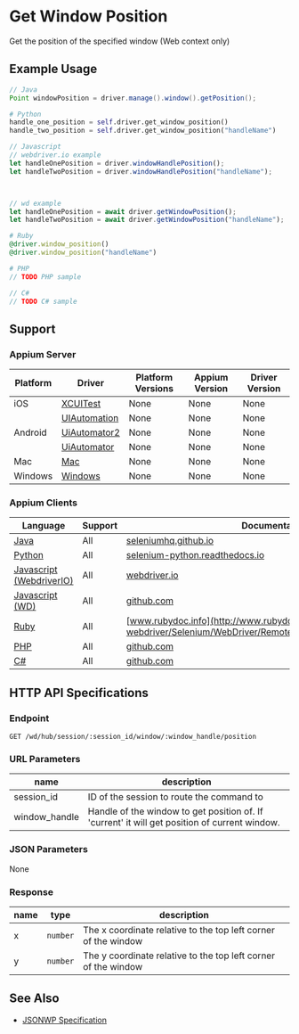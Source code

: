 # Get Window Position

Get the position of the specified window (Web context only)
## Example Usage

```java
// Java
Point windowPosition = driver.manage().window().getPosition();

```

```python
# Python
handle_one_position = self.driver.get_window_position()
handle_two_position = self.driver.get_window_position("handleName")

```

```javascript
// Javascript
// webdriver.io example
let handleOnePosition = driver.windowHandlePosition();
let handleTwoPosition = driver.windowHandlePosition("handleName");



// wd example
let handleOnePosition = await driver.getWindowPosition();
let handleTwoPosition = await driver.getWindowPosition("handleName");

```

```ruby
# Ruby
@driver.window_position()
@driver.window_position("handleName")

```

```php
# PHP
// TODO PHP sample

```

```csharp
// C#
// TODO C# sample

```



## Support

### Appium Server

|Platform|Driver|Platform Versions|Appium Version|Driver Version|
|--------|----------------|------|--------------|--------------|
| iOS | [XCUITest](/docs/en/drivers/ios-xcuitest.md) | None | None | None |
|  | [UIAutomation](/docs/en/drivers/ios-uiautomation.md) | None | None | None |
| Android | [UiAutomator2](/docs/en/drivers/android-uiautomator2.md) | None | None | None |
|  | [UiAutomator](/docs/en/drivers/android-uiautomator.md) | None | None | None |
| Mac | [Mac](/docs/en/drivers/mac.md) | None | None | None |
| Windows | [Windows](/docs/en/drivers/windows.md) | None | None | None |

### Appium Clients

|Language|Support|Documentation|
|--------|-------|-------------|
|[Java](https://github.com/appium/java-client/releases/latest)| All |  [seleniumhq.github.io](https://seleniumhq.github.io/selenium/docs/api/java/org/openqa/selenium/WebDriver.Window.html#getPosition--)  |
|[Python](https://github.com/appium/python-client/releases/latest)| All |  [selenium-python.readthedocs.io](http://selenium-python.readthedocs.io/api.html#selenium.webdriver.remote.webdriver.WebDriver.get_window_position)  |
|[Javascript (WebdriverIO)](http://webdriver.io/index.html)| All |  [webdriver.io](http://webdriver.io/api/protocol/windowHandlePosition.html)  |
|[Javascript (WD)](https://github.com/admc/wd/releases/latest)| All |  [github.com](https://github.com/admc/wd/blob/master/lib/commands.js#L586)  |
|[Ruby](https://github.com/appium/ruby_lib/releases/latest)| All |  [www.rubydoc.info](http://www.rubydoc.info/gems/selenium-webdriver/Selenium/WebDriver/Remote/W3C/Bridge:window_position)  |
|[PHP](https://github.com/appium/php-client/releases/latest)| All |  [github.com](https://github.com/appium/php-client/)  |
|[C#](https://github.com/appium/appium-dotnet-driver/releases/latest)| All |  [github.com](https://github.com/appium/appium-dotnet-driver/)  |

## HTTP API Specifications

### Endpoint

`GET /wd/hub/session/:session_id/window/:window_handle/position`

### URL Parameters

|name|description|
|----|-----------|
|session_id|ID of the session to route the command to|
|window_handle|Handle of the window to get position of. If 'current' it will get position of current window.|

### JSON Parameters

None

### Response

|name|type|description|
|----|----|-----------|
| x | `number` | The x coordinate relative to the top left corner of the window |
| y | `number` | The y coordinate relative to the top left corner of the window |

## See Also

* [JSONWP Specification](https://github.com/SeleniumHQ/selenium/wiki/JsonWireProtocol#get-sessionsessionidwindowwindowhandleposition)
